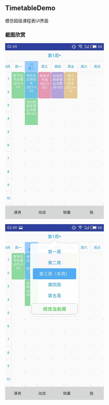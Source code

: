## TimetableDemo
模仿超级课程表UI界面
### 截图欣赏
![image](https://github.com/wnn1302/TimetableDemo/blob/master/screenshot/S61203-02491807.jpg)

![image](https://github.com/wnn1302/TimetableDemo/blob/master/screenshot/S61203-02492179.jpg)

